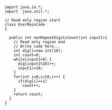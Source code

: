    import java.io.*;
    import  java.util.*;

    // Read only region start
    class UserMainCode
    {

      public int nonRepeatDigitsCount(int input1){
        // Read only region end
        // Write code here...
        int dig[]=new int[10];
        int count=0;
        while(input1>0) {
          dig[input1%10]++;
          input1/=10;
        }
        for(int i=0;i<10;i++) {
          if(dig[i]==1)
            count++;
        }
        return count;
      }
    }
